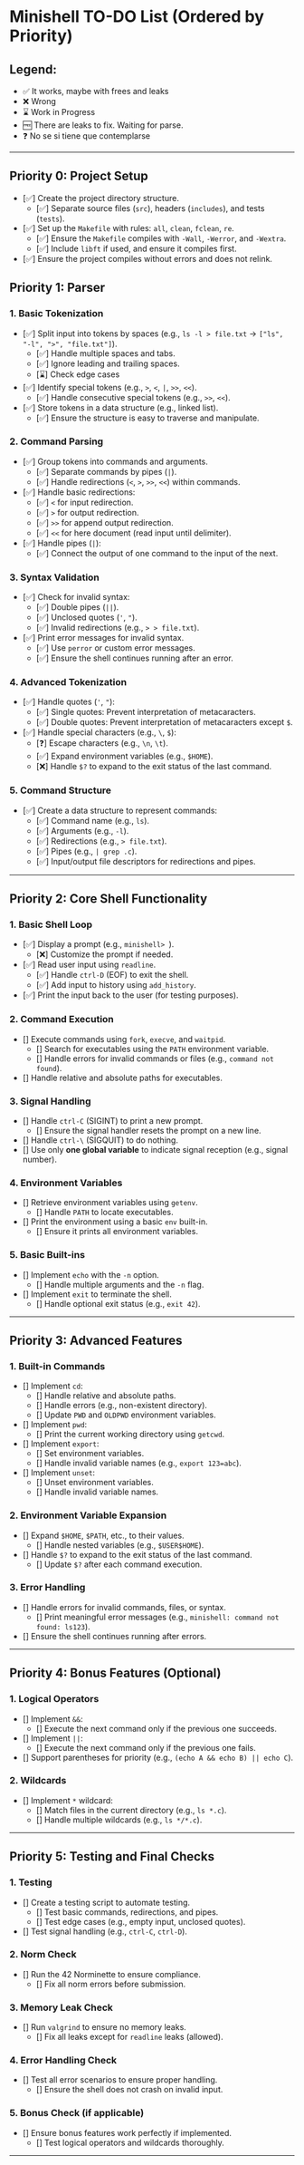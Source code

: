# Minishell TO-DO List (Ordered by Priority)

## Legend:
- ✅ It works, maybe with frees and leaks
- ❌ Wrong
- ⌛ Work in Progress
- 🆓 There are leaks to fix. Waiting for parse.
- ❓ No se si tiene que contemplarse

---
## **Priority 0: Project Setup**
- [✅] Create the project directory structure.
  - [✅] Separate source files (`src`), headers (`includes`), and tests (`tests`).
- [✅] Set up the `Makefile` with rules: `all`, `clean`, `fclean`, `re`.
  - [✅] Ensure the `Makefile` compiles with `-Wall`, `-Werror`, and `-Wextra`.
  - [✅] Include `libft` if used, and ensure it compiles first.
- [✅] Ensure the project compiles without errors and does not relink.

## **Priority 1: Parser**

### **1. Basic Tokenization**
- [✅] Split input into tokens by spaces (e.g., `ls -l > file.txt` → `["ls", "-l", ">", "file.txt"]`).
  - [✅] Handle multiple spaces and tabs.
  - [✅] Ignore leading and trailing spaces.
  - [⌛] Check edge cases
- [✅] Identify special tokens (e.g., `>`, `<`, `|`, `>>`, `<<`).
  - [✅] Handle consecutive special tokens (e.g., `>>`, `<<`).
- [✅] Store tokens in a data structure (e.g., linked list).
  - [✅] Ensure the structure is easy to traverse and manipulate.

### **2. Command Parsing**
- [✅] Group tokens into commands and arguments.
  - [✅] Separate commands by pipes (`|`).
  - [✅] Handle redirections (`<`, `>`, `>>`, `<<`) within commands.
- [✅] Handle basic redirections:
  - [✅] `<` for input redirection.
  - [✅] `>` for output redirection.
  - [✅] `>>` for append output redirection.
  - [✅] `<<` for here document (read input until delimiter).
- [✅] Handle pipes (`|`):
  - [✅] Connect the output of one command to the input of the next.

### **3. Syntax Validation**
- [✅] Check for invalid syntax:
  - [✅] Double pipes (`||`).
  - [✅] Unclosed quotes (`'`, `"`).
  - [✅] Invalid redirections (e.g., `> > file.txt`).
- [✅] Print error messages for invalid syntax.
  - [✅] Use `perror` or custom error messages.
  - [✅] Ensure the shell continues running after an error.

### **4. Advanced Tokenization**
- [✅] Handle quotes (`'`, `"`):
  - [✅] Single quotes: Prevent interpretation of metacaracters.
  - [✅] Double quotes: Prevent interpretation of metacaracters except `$`.
- [✅] Handle special characters (e.g., `\`, `$`):
  - [❓] Escape characters (e.g., `\n`, `\t`).
  - [✅] Expand environment variables (e.g., `$HOME`).
  - [❌] Handle `$?` to expand to the exit status of the last command.

### **5. Command Structure**
- [✅] Create a data structure to represent commands:
  - [✅] Command name (e.g., `ls`).
  - [✅] Arguments (e.g., `-l`).
  - [✅] Redirections (e.g., `> file.txt`).
  - [✅] Pipes (e.g., `| grep .c`).
  - [✅] Input/output file descriptors for redirections and pipes.

---

## **Priority 2: Core Shell Functionality**

### **1. Basic Shell Loop**
- [✅] Display a prompt (e.g., `minishell> `).
  - [❌] Customize the prompt if needed.
- [✅] Read user input using `readline`.
  - [✅] Handle `ctrl-D` (EOF) to exit the shell.
  - [✅] Add input to history using `add_history`.
- [✅] Print the input back to the user (for testing purposes).

### **2. Command Execution**
- [] Execute commands using `fork`, `execve`, and `waitpid`.
  - [] Search for executables using the `PATH` environment variable.
  - [] Handle errors for invalid commands or files (e.g., `command not found`).
- [] Handle relative and absolute paths for executables.

### **3. Signal Handling**
- [] Handle `ctrl-C` (SIGINT) to print a new prompt.
  - [] Ensure the signal handler resets the prompt on a new line.
- [] Handle `ctrl-\` (SIGQUIT) to do nothing.
- [] Use only **one global variable** to indicate signal reception (e.g., signal number).

### **4. Environment Variables**
- [] Retrieve environment variables using `getenv`.
  - [] Handle `PATH` to locate executables.
- [] Print the environment using a basic `env` built-in.
  - [] Ensure it prints all environment variables.

### **5. Basic Built-ins**
- [] Implement `echo` with the `-n` option.
  - [] Handle multiple arguments and the `-n` flag.
- [] Implement `exit` to terminate the shell.
  - [] Handle optional exit status (e.g., `exit 42`).

---

## **Priority 3: Advanced Features**

### **1. Built-in Commands**
- [] Implement `cd`:
  - [] Handle relative and absolute paths.
  - [] Handle errors (e.g., non-existent directory).
  - [] Update `PWD` and `OLDPWD` environment variables.
- [] Implement `pwd`:
  - [] Print the current working directory using `getcwd`.
- [] Implement `export`:
  - [] Set environment variables.
  - [] Handle invalid variable names (e.g., `export 123=abc`).
- [] Implement `unset`:
  - [] Unset environment variables.
  - [] Handle invalid variable names.

### **2. Environment Variable Expansion**
- [] Expand `$HOME`, `$PATH`, etc., to their values.
  - [] Handle nested variables (e.g., `$USER$HOME`).
- [] Handle `$?` to expand to the exit status of the last command.
  - [] Update `$?` after each command execution.

### **3. Error Handling**
- [] Handle errors for invalid commands, files, or syntax.
  - [] Print meaningful error messages (e.g., `minishell: command not found: ls123`).
- [] Ensure the shell continues running after errors.

---

## **Priority 4: Bonus Features (Optional)**

### **1. Logical Operators**
- [] Implement `&&`:
  - [] Execute the next command only if the previous one succeeds.
- [] Implement `||`:
  - [] Execute the next command only if the previous one fails.
- [] Support parentheses for priority (e.g., `(echo A && echo B) || echo C`).

### **2. Wildcards**
- [] Implement `*` wildcard:
  - [] Match files in the current directory (e.g., `ls *.c`).
  - [] Handle multiple wildcards (e.g., `ls */*.c`).

---

## **Priority 5: Testing and Final Checks**

### **1. Testing**
- [] Create a testing script to automate testing.
  - [] Test basic commands, redirections, and pipes.
  - [] Test edge cases (e.g., empty input, unclosed quotes).
- [] Test signal handling (e.g., `ctrl-C`, `ctrl-D`).

### **2. Norm Check**
- [] Run the 42 Norminette to ensure compliance.
  - [] Fix all norm errors before submission.

### **3. Memory Leak Check**
- [] Run `valgrind` to ensure no memory leaks.
  - [] Fix all leaks except for `readline` leaks (allowed).

### **4. Error Handling Check**
- [] Test all error scenarios to ensure proper handling.
  - [] Ensure the shell does not crash on invalid input.

### **5. Bonus Check (if applicable)**
- [] Ensure bonus features work perfectly if implemented.
  - [] Test logical operators and wildcards thoroughly.

---